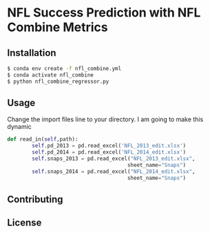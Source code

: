 # NFL Success Prediction with NFL Combine Metrics

## Installation

```bash
$ conda env create -f nfl_combine.yml
$ conda activate nfl_combine
$ python nfl_combine_regressor.py    
```

## Usage
Change the import files line to your directory. I am going to make this dynamic 
```python
def read_in(self,path):
        self.pd_2013 = pd.read_excel('NFL_2013_edit.xlsx')
        self.pd_2014 = pd.read_excel('NFL_2014_edit.xlsx')
        self.snaps_2013 = pd.read_excel("NFL_2013_edit.xlsx",
                                       sheet_name="Snaps")
        self.snaps_2014 = pd.read_excel("NFL_2014_edit.xlsx",
                                       sheet_name="Snaps")
```

## Contributing


## License

